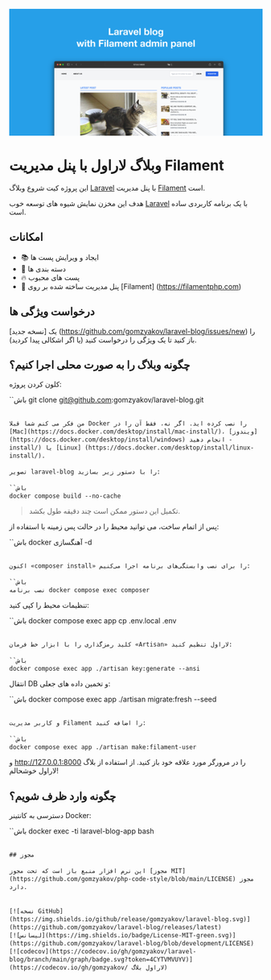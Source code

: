 ![وبلاگ لاراول با پنل مدیریت Filament](../docs/social-preview-en.png)

# وبلاگ لاراول با پنل مدیریت Filament

این پروژه کیت شروع وبلاگ [Laravel](https://laravel.com) با پنل مدیریت [Filament](https://filamentphp.com) است.

هدف این مخزن نمایش شیوه های توسعه خوب [Laravel](https://laravel.com) با یک برنامه کاربردی ساده است.

## امکانات

- 📚 ایجاد و ویرایش پست ها
- 🥑 دسته بندی ها
- 🔥 پست های محبوب
- 🎉 پنل مدیریت ساخته شده بر روی [Filament] (https://filamentphp.com)

## درخواست ویژگی ها

یک [نسخه جدید] (https://github.com/gomzyakov/laravel-blog/issues/new) را باز کنید تا یک ویژگی را درخواست کنید (یا اگر اشکالی پیدا کردید).

## چگونه وبلاگ را به صورت محلی اجرا کنیم؟

کلون کردن پروژه:

``باش
git clone git@github.com:gomzyakov/laravel-blog.git
```

من فکر می کنم شما قبلا Docker را نصب کرده اید. اگر نه، فقط آن را در [Mac](https://docs.docker.com/desktop/install/mac-install/)، [ویندوز](https://docs.docker.com/desktop/install/windows) انجام دهید -install/) یا [Linux] (https://docs.docker.com/desktop/install/linux-install/).

تصویر laravel-blog را با دستور زیر بسازید:

``باش
docker compose build --no-cache
```

> تکمیل این دستور ممکن است چند دقیقه طول بکشد.

پس از اتمام ساخت، می توانید محیط را در حالت پس زمینه با استفاده از:

``باش
docker آهنگسازی -d
```

اکنون «composer install» را برای نصب وابستگی‌های برنامه اجرا می‌کنیم:

``باش
نصب برنامه docker compose exec composer
```

تنظیمات محیط را کپی کنید:

``باش
docker compose exec app cp .env.local .env
```

کلید رمزگذاری را با ابزار خط فرمان «Artisan» لاراول تنظیم کنید:

``باش
docker compose exec app ./artisan key:generate --ansi
```

انتقال DB و تخمین داده های جعلی:

``باش
docker compose exec app ./artisan migrate:fresh --seed
```

و کاربر مدیریت Filament را اضافه کنید:

``باش
docker compose exec app ./artisan make:filament-user
```

و http://127.0.0.1:8000 را در مرورگر مورد علاقه خود باز کنید. از استفاده از بلاگ لاراول خوشحالم!

## چگونه وارد ظرف شویم؟

دسترسی به کانتینر Docker:

``باش
docker exec -ti laravel-blog-app bash
```

## مجوز

این نرم افزار منبع باز است که تحت مجوز [مجوز MIT] (https://github.com/gomzyakov/php-code-style/blob/main/LICENSE) مجوز دارد.


[![نسخه GitHub](https://img.shields.io/github/release/gomzyakov/laravel-blog.svg)](https://github.com/gomzyakov/laravel-blog/releases/latest)
[![لیسانس](https://img.shields.io/badge/License-MIT-green.svg)](https://github.com/gomzyakov/laravel-blog/blob/development/LICENSE)
[![codecov](https://codecov.io/gh/gomzyakov/laravel-blog/branch/main/graph/badge.svg?token=4CYTVMVUYV)](https://codecov.io/gh/gomzyakov/ لاراول بلاگ)
